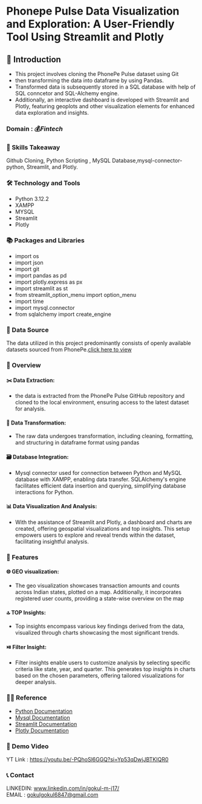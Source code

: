 
# Phonepe Pulse Data Visualization and Exploration: A User-Friendly Tool Using Streamlit and Plotly

## 📘 Introduction 

* This project involves cloning the PhonePe Pulse dataset using Git
* then transforming the data into dataframe by using Pandas.
* Transformed data is subsequently stored in a SQL database with help of SQL conncetor and SQL-Alchemy engine.
* Additionally, an interactive dashboard is developed with Streamlit and Plotly, featuring geoplots and other visualization elements for enhanced data exploration and insights.

### Domain : 💰*Fintech*

### 🎨 Skills Takeaway 
Github Cloning, Python Scripting , MySQL Database,mysql-connector-python, Streamlit, and Plotly.

### 🛠  Technology and Tools
* Python 3.12.2
* XAMPP
* MYSQL
* Streamlit
* Plotly
  
###  📚  Packages and Libraries
* import os
* import json
* import git
* import pandas as pd
* import plotly.express as px
* import streamlit as st
* from streamlit_option_menu import option_menu
* import time
* import mysql.connector
* from sqlalchemy import create_engine

### 📂 Data Source 
The data utilized in this project predominantly consists of openly available datasets sourced from PhonePe.[click here to view](https://github.com/PhonePe/pulse/tree/master/data/aggregated/transaction/country/india/state)

### 📘 Overview 
#### ✂️ Data Extraction:
* the data is extracted from the PhonePe Pulse GitHub repository and cloned to the local environment, ensuring access to the latest dataset for analysis.

#### 🔁 Data Transformation:
* The raw data undergoes transformation, including cleaning, formatting, and structuring in dataframe format using pandas

#### 🗃️ Database Integration:
* Mysql connector used for connection between Python and  MySQL database with XAMPP, enabling data transfer. SQLAlchemy's engine facilitates efficient data insertion and querying, simplifying database interactions for Python.

#### 📊 Data Visualization And Analysis:
* With the assistance of Streamlit and Plotly, a dashboard and charts are created, offering geospatial visualizations and top insights. This setup empowers users to explore and reveal trends within the dataset, facilitating insightful analysis.

### 📘  Features

#### 🌐 GEO visualization:
* The geo visualization showcases transaction amounts and counts across Indian states, plotted on a map. Additionally, it incorporates registered user counts, providing a state-wise overview on the map

#### 🔝 TOP Insights:
* Top insights encompass various key findings derived from the data, visualized through charts showcasing the most significant trends.

#### ⏯️ Filter Insight:
* Filter insights enable users to customize analysis by selecting specific criteria like state, year, and quarter. This generates top insights in charts based on the chosen parameters, offering tailored visualizations for deeper analysis.

### 👨‍🏫 Reference
* [Python Documentation](https://docs.python.org/3/)
* [Mysql Documentation](https://dev.mysql.com/doc/)
* [Streamlit Documentation](https://docs.streamlit.io/)
* [Plotly Documentation](https://plotly.com/python/)

### 🎥 Demo Video

YT Link : https://youtu.be/-PQhoSl6GGQ?si=Yp53qDwjJBTKIQR0

### 📞 Contact
LINKEDIN: www.linkedin.com/in/gokul-m-j17/             
EMAIL : gokulgokul6847@gmail.com
